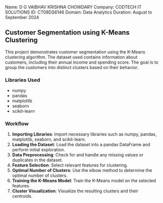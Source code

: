 Name: D G VAIBHAV KRISHNA CHOWDARY
Company: CODTECH IT SOLUTIONS
ID: CT08DS6146
Domain: Data Analytics
Duration: August to September 2024

## Customer Segmentation using K-Means Clustering

This project demonstrates customer segmentation using the K-Means clustering algorithm. The dataset used contains information about customers, including their annual income and spending score. The goal is to group the customers into distinct clusters based on their behavior.

### Libraries Used

- numpy
- pandas
- matplotlib
- seaborn
- scikit-learn

### Workflow

1. **Importing Libraries**: Import necessary libraries such as numpy, pandas, matplotlib, seaborn, and scikit-learn.
2. **Loading the Dataset**: Load the dataset into a pandas DataFrame and perform initial exploration.
3. **Data Preprocessing**: Check for and handle any missing values or duplicates in the dataset.
4. **Feature Selection**: Select relevant features for clustering.
5. **Optimal Number of Clusters**: Use the elbow method to determine the optimal number of clusters.
6. **Training the K-Means Model**: Train the K-Means model on the selected features.
7. **Cluster Visualization**: Visualize the resulting clusters and their centroids.
